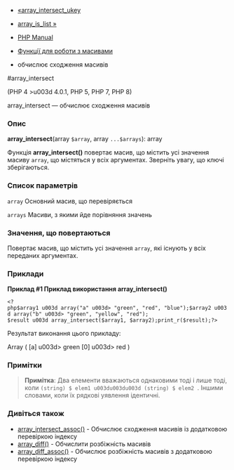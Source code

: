 - [«array_intersect_ukey](function.array-intersect-ukey.md)
- [array_is_list »](function.array-is-list.md)

- [PHP Manual](index.md)
- [Функції для роботи з масивами](ref.array.md)
- обчислює сходження масивів

#array_intersect

(PHP 4 \>u003d 4.0.1, PHP 5, PHP 7, PHP 8)

array_intersect — обчислює сходження масивів

### Опис

**array_intersect**(array `$array`, array `...$arrays`): array

Функція **array_intersect()** повертає масив, що містить усі значення
масиву `array`, що містяться у всіх аргументах. Зверніть
увагу, що ключі зберігаються.

### Список параметрів

`array`
Основний масив, що перевіряється

`arrays`
Масиви, з якими йде порівняння значень

### Значення, що повертаються

Повертає масив, що містить усі значення `array`, які існують
у всіх переданих аргументах.

### Приклади

**Приклад #1 Приклад використання **array_intersect()****

` <?php$array1 u003d array("a" u003d> "green", "red", "blue");$array2 u003d array("b" u003d> "green", "yellow", "red"); $result u003d array_intersect($array1, $array2);print_r($result);?> `

Результат виконання цього прикладу:

Array
(
[a] u003d> green
[0] u003d> red
)

### Примітки

> **Примітка**: Два елементи вважаються однаковими тоді і лише
> тоді, коли `(string) $ elem1 u003du003du003d (string) $ elem2 `. Іншими словами,
> коли їх рядкові уявлення ідентичні.

### Дивіться також

- [array_intersect_assoc()](function.array-intersect-assoc.md) -
Обчислює сходження масивів із додатковою перевіркою індексу
- [array_diff()](function.array-diff.md) - Обчислити розбіжність
масивів
- [array_diff_assoc()](function.array-diff-assoc.md) - Обчислює
розбіжність масивів з додатковою перевіркою індексу
